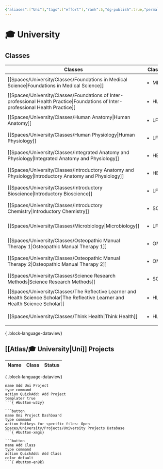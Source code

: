 ```yaml
---
{"aliases":["Uni"],"tags":["effort"],"rank":5,"dg-publish":true,"permalink":"/atlas/university/","dgPassFrontmatter":true}
---
```


# 🎓 University

## Classes
| Classes                                                                                                                               | Class Code                 | Current |
| ------------------------------------------------------------------------------------------------------------------------------------- | -------------------------- | ------- |
| [[Spaces/University/Classes/Foundations in Medical Science\|Foundations in Medical Science]]                                       | <ul><li>MLS101</li></ul>   | false   |
| [[Spaces/University/Classes/Foundations of Inter-professional Health Practice\|Foundations of Inter-professional Health Practice]] | <ul><li>HLTH1006</li></ul> | false   |
| [[Spaces/University/Classes/Human Anatomy\|Human Anatomy]]                                                                         | <ul><li>LFS122</li></ul>   | false   |
| [[Spaces/University/Classes/Human Physiology\|Human Physiology]]                                                                   | <ul><li>LFS112</li></ul>   | false   |
| [[Spaces/University/Classes/Integrated Anatomy and Physiology\|Integrated Anatomy and Physiology]]                                 | <ul><li>HBIO1010</li></ul> | false   |
| [[Spaces/University/Classes/Introductory Anatomy and Physiology\|Introductory Anatomy and Physiology]]                             | <ul><li>HBIO1009</li></ul> | false   |
| [[Spaces/University/Classes/Introductory Bioscience\|Introductory Bioscience]]                                                     | <ul><li>LFS103</li></ul>   | false   |
| [[Spaces/University/Classes/Introductory Chemistry\|Introductory Chemistry]]                                                       | <ul><li>SCI105</li></ul>   | false   |
| [[Spaces/University/Classes/Microbiology\|Microbiology]]                                                                           | <ul><li>LFS261</li></ul>   | false   |
| [[Spaces/University/Classes/Osteopathic Manual Therapy 1\|Osteopathic Manual Therapy 1]]                                           | <ul><li>OMT1</li></ul>     | false   |
| [[Spaces/University/Classes/Osteopathic Manual Therapy 2\|Osteopathic Manual Therapy 2]]                                           | <ul><li>OMT2</li></ul>     | false   |
| [[Spaces/University/Classes/Science Research Methods\|Science Research Methods]]                                                   | <ul><li>SCI110</li></ul>   | false   |
| [[Spaces/University/Classes/The Reflective Learner and Health Science Scholar\|The Reflective Learner and Health Science Scholar]] | <ul><li>HLTH1004</li></ul> | false   |
| [[Spaces/University/Classes/Think Health\|Think Health]]                                                                           | <ul><li>HLT140</li></ul>   | false   |

{ .block-language-dataview}

## [[Atlas/🎓 University\|Uni]] Projects
| Name | Class | Status |
| ---- | ----- | ------ |

{ .block-language-dataview}

```button
name Add Uni Project
type command
action QuickAdd: Add Project
templater true
```{ #button-w3zy}

```button
name Uni Project Dashboard
type command
action Hotkeys for specific files: Open Spaces/University/Projects/University Projects Database
```{ #button-xmgs}

```button
name Add Class
type command
action QuickAdd: Add Class
color default
```{ #button-en8k}

